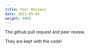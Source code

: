 ```yaml
---
title: Peer Reviews
date: 2021-05-04
weight: 8000
---
```


The github pull request and peer review.

They are kept with the code!